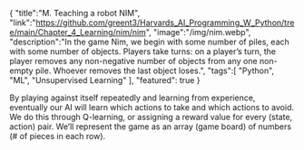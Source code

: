 {
    "title":"M. Teaching a robot NIM",
    "link":"https://github.com/greent3/Harvards_AI_Programming_W_Python/tree/main/Chapter_4_Learning/nim/nim",
    "image":"/img/nim.webp",
    "description":"In the game Nim, we begin with some number of piles, each with some number of objects. Players take turns: on a player’s turn, the player removes any non-negative number of objects from any one non-empty pile. Whoever removes the last object loses.",
    "tags":[
        "Python",
        "ML",
        "Unsupervised Learning"
        ],
    "featured": true
}


By playing against itself repeatedly and learning from experience, eventually our AI will learn which actions to take and which actions to avoid. We do this through Q-learning, or assigning a reward value for every (state, action) pair. We’ll represent the game as an array (game board) of numbers (# of pieces in each row).
